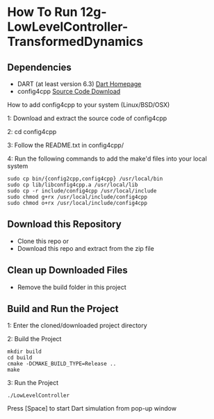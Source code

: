 # How To Run 12g-LowLevelController-TransformedDynamics

## Dependencies

- DART (at least version 6.3)
 [Dart Homepage](https://dartsim.github.io)
- config4cpp
 [Source Code Download](https://config4star.org/#main-source-code)
  
 How to add config4cpp to your system (Linux/BSD/OSX)
 
  1: Download and extract the source code of config4cpp
  
  2: cd config4cpp
  
  3: Follow the README.txt in config4cpp/
  
  4: Run the following commands to add the make'd files into your local system
		
    sudo cp bin/{config2cpp,config4cpp} /usr/local/bin
    sudo cp lib/libconfig4cpp.a /usr/local/lib
    sudo cp -r include/config4cpp /usr/local/include
    sudo chmod g+rx /usr/local/include/config4cpp
    sudo chmod o+rx /usr/local/include/config4cpp

## Download this Repository
 - Clone this repo
 or
 - Download this repo and extract from the zip file

## Clean up Downloaded Files

 - Remove the build folder in this project

## Build and Run the Project

 1: Enter the cloned/downloaded project directory
 
 2: Build the Project
 
	mkdir build
    cd build
    cmake -DCMAKE_BUILD_TYPE=Release ..
    make
    
 3: Run the Project

    ./LowLevelController
   Press [Space] to start Dart simulation from pop-up window
